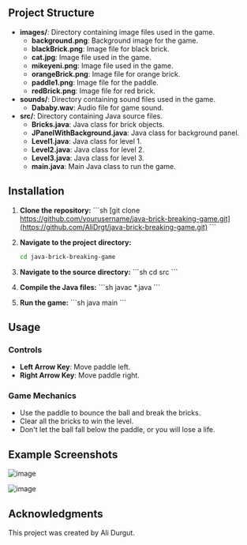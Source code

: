 ## Project Structure

- **images/**: Directory containing image files used in the game.
  - **background.png**: Background image for the game.
  - **blackBrick.png**: Image file for black brick.
  - **cat.jpg**: Image file used in the game.
  - **mikeyeni.png**: Image file used in the game.
  - **orangeBrick.png**: Image file for orange brick.
  - **paddle1.png**: Image file for the paddle.
  - **redBrick.png**: Image file for red brick.
- **sounds/**: Directory containing sound files used in the game.
  - **Dababy.wav**: Audio file for game sound.
- **src/**: Directory containing Java source files.
  - **Bricks.java**: Java class for brick objects.
  - **JPanelWithBackground.java**: Java class for background panel.
  - **Level1.java**: Java class for level 1.
  - **Level2.java**: Java class for level 2.
  - **Level3.java**: Java class for level 3.
  - **main.java**: Main Java class to run the game.

## Installation

1. **Clone the repository:**
    \`\`\`sh
    [git clone https://github.com/yourusername/java-brick-breaking-game.git](https://github.com/AliDrgt/java-brick-breaking-game.git)
    \`\`\`

2. **Navigate to the project directory:**
    ```sh
    cd java-brick-breaking-game
    ```

3. **Navigate to the source directory:**
    \`\`\`sh
    cd src
    \`\`\`

4. **Compile the Java files:**
    \`\`\`sh
    javac *.java
    \`\`\`

5. **Run the game:**
    \`\`\`sh
    java main
    \`\`\`

## Usage

### Controls

- **Left Arrow Key**: Move paddle left.
- **Right Arrow Key**: Move paddle right.

### Game Mechanics

- Use the paddle to bounce the ball and break the bricks.
- Clear all the bricks to win the level.
- Don't let the ball fall below the paddle, or you will lose a life.

## Example Screenshots
![image](https://github.com/AliDrgt/java-brick-breaking-game/assets/58707793/77a65490-acb7-448b-a8c8-b6a13d077334)

![image](https://github.com/AliDrgt/java-brick-breaking-game/assets/58707793/55e4d836-f5d0-43ff-88a0-266c61d3e6b5)

## Acknowledgments

This project was created by Ali Durgut.
